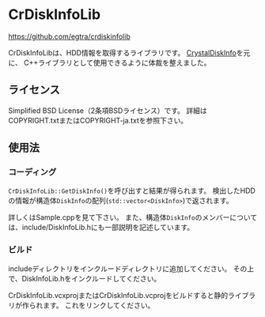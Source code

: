 ﻿# CrDiskInfoLib

https://github.com/egtra/crdiskinfolib

CrDiskInfoLibは、HDD情報を取得するライブラリです。
[CrystalDiskInfo](http://crystalmark.info/software/CrystalDiskInfo/)を元に、
C++ライブラリとして使用できるように体裁を整えました。

## ライセンス

Simplified BSD License（2条項BSDライセンス）です。
詳細はCOPYRIGHT.txtまたはCOPYRIGHT-ja.txtを参照下さい。

## 使用法

### コーディング

`CrDiskInfoLib::GetDiskInfo()`を呼び出すと結果が得られます。
検出したHDDの情報が構造体`DiskInfo`の配列(`std::vector<DiskInfo>`)で返されます。

詳しくはSample.cppを見て下さい。
また、構造体`DiskInfo`のメンバーについては、include/DiskInfoLib.hにも一部説明を記述しています。

### ビルド

includeディレクトリをインクルードディレクトリに追加してください。
その上で、DiskInfoLib.hをインクルードしてください。

CrDiskInfoLib.vcxprojまたはCrDiskInfoLib.vcprojをビルドすると静的ライブラリが作られます。
これをリンクしてください。
